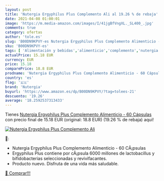 ```yaml
---
layout: post
title: 'Nutergia Ergyphilus Plus Complemento Ali al 19.26 % de rebaja'
date: 2021-04-08 01:00:01
image: 'https://m.media-amazon.com/images/I/41jgBfVngXL._SL400_.jpg'
comments: true
category: ofertas
author: 'tole.es'
slug: 'B00DN9KPVY-es Nutergia Ergyphilus Plus Complemento Alimenticio - 60...'
sku: 'B00DN9KPVY-es'
tags: [ 'Alimentación y bebidas','alimenticio','complemento','nutergia', ]
actualPrice: 15.18 EUR
currency: EUR
price: 15.18
comparePrice: 18.8 EUR
prodname: 'Nutergia Ergyphilus Plus Complemento Alimenticio - 60 Cápsulas'
country: 'es'
flag: '🇪🇸'
brand: 'Nutergia'
buyurl: 'https://www.amazon.es/dp/B00DN9KPVY/?tag=tolees-21'
descuento: '19.26'
average: '18.2592537313433'
---
```


Tienes [Nutergia Ergyphilus Plus Complemento Alimenticio - 60 Cápsulas](https://www.amazon.es/dp/B00DN9KPVY/?tag=tolees-21) con precio final de  15.18 EUR (original: 18.8 EUR) (19.26 %  de rebaja) aqui!

[![Nutergia Ergyphilus Plus Complemento Ali](https://m.media-amazon.com/images/I/41jgBfVngXL._SL400_.jpg)](https://www.amazon.es/dp/B00DN9KPVY/?tag=tolees-21)

🔎:

- Nutergia Ergyphilus Plus Complemento Alimenticio - 60 CÃ¡psulas
- Ergyphilus Plus contiene por cÃ¡psula 6000 millones de lactobacillus y bifidobacterias seleccionadas y revivifacantes.
- Producto nuevo. Disfruta de una vida más saludable.

[🛒 Comprar!!!](https://www.amazon.es/dp/B00DN9KPVY/?tag=tolees-21)
